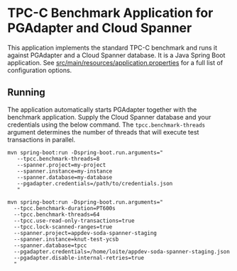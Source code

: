 # TPC-C Benchmark Application for PGAdapter and Cloud Spanner

This application implements the standard TPC-C benchmark and runs it against PGAdapter and a Cloud
Spanner database. It is a Java Spring Boot application. See [src/main/resources/application.properties](src/main/resources/application.properties)
for a full list of configuration options.

## Running

The application automatically starts PGAdapter together with the benchmark application. Supply the
Cloud Spanner database and your credentials using the below command. The `tpcc.benchmark-threads`
argument determines the number of threads that will execute test transactions in parallel.

```shell
mvn spring-boot:run -Dspring-boot.run.arguments="
   --tpcc.benchmark-threads=8
   --spanner.project=my-project
   --spanner.instance=my-instance
   --spanner.database=my-database
   --pgadapter.credentials=/path/to/credentials.json
   "
```


```shell
mvn spring-boot:run -Dspring-boot.run.arguments="
  --tpcc.benchmark-duration=PT600s
  --tpcc.benchmark-threads=64
  --tpcc.use-read-only-transactions=true
  --tpcc.lock-scanned-ranges=true
  --spanner.project=appdev-soda-spanner-staging
  --spanner.instance=knut-test-ycsb
  --spanner.database=tpcc
  --pgadapter.credentials=/home/loite/appdev-soda-spanner-staging.json
  --pgadapter.disable-internal-retries=true
  "
```